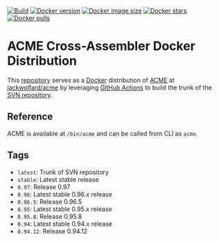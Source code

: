 [![Build][build-shield]][build-action]
[![Docker version][docker-version-shield]][docker-repo]
[![Docker image size][docker-image-shield]][docker-repo]
[![Docker stars][docker-stars-shield]][docker-repo]
[![Docker pulls][docker-pulls-shield]][docker-repo]

# ACME Cross-Assembler Docker Distribution

This [repository][repo] serves as a [Docker][docker] distribution of
[ACME][acme] at [jackwolfard/acme][docker-repo] by leveraging
[GitHub Actions][github-actions] to build the trunk of the
[SVN repository][acme-svn].

## Reference

ACME is available at `/bin/acme` and can be called from CLI as `acme`.

## Tags

- `latest`: Trunk of SVN repository
- `stable`: Latest stable release
- `0.97`: Release 0.97
- `0.96`: Latest stable 0.96.x release
- `0.96.5`: Release 0.96.5
- `0.95`: Latest stable 0.95.x release
- `0.95.8`: Release 0.95.8
- `0.94`: Latest stable 0.94.x release
- `0.94.12`: Release 0.94.12

[acme]: https://sourceforge.net/projects/acme-crossass/
[acme-svn]: https://sourceforge.net/p/acme-crossass/code-0/HEAD/tree/
[github-actions]: https://github.com/features/actions
[docker]: https://www.docker.com/
[docker-repo]: https://hub.docker.com/r/jackwolfard/acme
[repo]: https://github.com/JackWolfard/acme
[build-shield]: https://img.shields.io/github/workflow/status/jackwolfard/acme/build-containers?label=build&logo=github&style=flat
[build-action]: https://github.com/jackwolfard/acme/actions?workflow=build-containers
[docker-version-shield]: https://img.shields.io/docker/v/jackwolfard/acme?sort=semver&style=flat
[docker-image-shield]: https://img.shields.io/docker/image-size/jackwolfard/acme?sort=semver&style=flat
[docker-stars-shield]: https://img.shields.io/docker/stars/jackwolfard/acme?style=flat
[docker-pulls-shield]: https://img.shields.io/docker/pulls/jackwolfard/acme?style=flat
